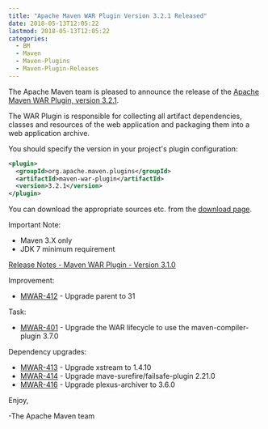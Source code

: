 ```yaml
---
title: "Apache Maven WAR Plugin Version 3.2.1 Released"
date: 2018-05-13T12:05:22
lastmod: 2018-05-13T12:05:22
categories:
  - BM
  - Maven
  - Maven-Plugins
  - Maven-Plugin-Releases
---
```

The Apache Maven team is pleased to announce the release of the 
[Apache Maven WAR Plugin, version 3.2.1](https://maven.apache.org/plugins/maven-war-plugin/).

The WAR Plugin is responsible for collecting all artifact dependencies, classes
and resources of the web application and packaging them into a web application
archive.

You should specify the version in your project's plugin configuration:

```xml
<plugin>
  <groupId>org.apache.maven.plugins</groupId>
  <artifactId>maven-war-plugin</artifactId>
  <version>3.2.1</version>
</plugin>
```

You can download the appropriate sources etc. from the [download page][download].

Important Note: 

 * Maven 3.X only
 * JDK 7 minimum requirement


<!-- more -->

[Release Notes - Maven WAR Plugin - Version 3.1.0](https://issues.apache.org/jira/secure/ReleaseNote.jspa?projectId=12318121&version=12341729)

Improvement:

 * [MWAR-412](https://issues.apache.org/jira/browse/MWAR-412) - Upgrade parent to 31

Task:

 * [MWAR-401](https://issues.apache.org/jira/browse/MWAR-401) - Upgrade the WAR lifecycle to use the maven-compiler-plugin 3.7.0

Dependency upgrades:

 * [MWAR-413](https://issues.apache.org/jira/browse/MWAR-413) - Upgrade xstream to 1.4.10
 * [MWAR-414](https://issues.apache.org/jira/browse/MWAR-414) - Upgrade mave-surefire/failsafe-plugin 2.21.0
 * [MWAR-416](https://issues.apache.org/jira/browse/MWAR-416) - Upgrade plexus-archiver to 3.6.0


Enjoy,

-The Apache Maven team

[download]: https://maven.apache.org/plugins/maven-war-plugin/download.cgi

